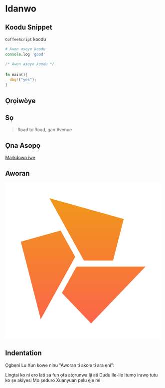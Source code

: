 [Markdown agbaye comments]:#

# Idanwo

## Koodu Snippet

`CoffeeScript` koodu

```coffee
# Awọn asọye koodu
console.log 'good'


```

```rust
/* Awọn asọye koodu */

fn main(){
  dbg!("yes");
}
```

## Ọrọìwòye

<!-- HTML 注释 --> 

<!-- 多行注释 --> 

## Sọ

> Road to Road, gan Avenue

## Ọna Asopọ

[Markdown iwe](https://github.com/xxai-art/xxai-art-md)

## Aworan

![xxAI.Art Brand Identity](https://raw.githubusercontent.com/xxai-art/web/main/file/svg/logo.svg)

## Indentation

Ọgbẹni Lu Xun kowe ninu "Aworan ti akole ti ara ẹni":

  Lingtai ko ni ero lati sa fun ọfa atọrunwa
  Iji ati Dudu Ile-Ile
  Itumọ irawọ tutu ko ṣe akiyesi
  Mo ṣeduro Xuanyuan pẹlu ẹjẹ mi
